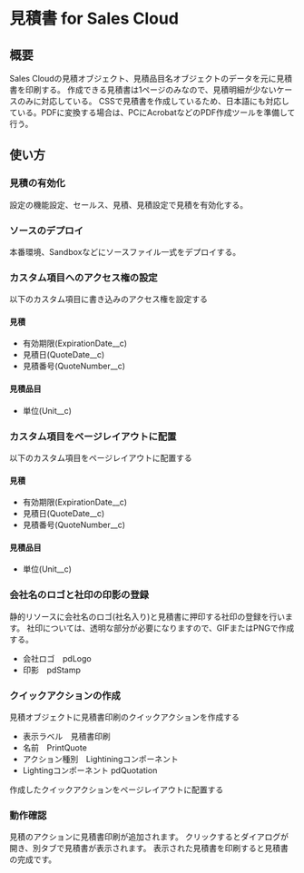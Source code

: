 # 見積書 for Sales Cloud

## 概要
Sales Cloudの見積オブジェクト、見積品目名オブジェクトのデータを元に見積書を印刷する。
作成できる見積書は1ページのみなので、見積明細が少ないケースのみに対応している。
CSSで見積書を作成しているため、日本語にも対応している。PDFに変換する場合は、PCにAcrobatなどのPDF作成ツールを準備して行う。

## 使い方

### 見積の有効化
設定の機能設定、セールス、見積、見積設定で見積を有効化する。

### ソースのデプロイ
本番環境、Sandboxなどにソースファイル一式をデプロイする。
  
### カスタム項目へのアクセス権の設定
以下のカスタム項目に書き込みのアクセス権を設定する

#### 見積
* 有効期限(ExpirationDate__c)
* 見積日(QuoteDate__c)
* 見積番号(QuoteNumber__c)

#### 見積品目
* 単位(Unit__c)

### カスタム項目をページレイアウトに配置
以下のカスタム項目をページレイアウトに配置する

#### 見積
* 有効期限(ExpirationDate__c)
* 見積日(QuoteDate__c)
* 見積番号(QuoteNumber__c)

#### 見積品目
* 単位(Unit__c)

### 会社名のロゴと社印の印影の登録
静的リソースに会社名のロゴ(社名入り)と見積書に押印する社印の登録を行います。
社印については、透明な部分が必要になりますので、GIFまたはPNGで作成する。

* 会社ロゴ　pdLogo
* 印影　pdStamp

### クイックアクションの作成
見積オブジェクトに見積書印刷のクイックアクションを作成する

* 表示ラベル　見積書印刷
* 名前　PrintQuote
* アクション種別　Lightiningコンポーネント
* Lightingコンポーネント pdQuotation

作成したクイックアクションをページレイアウトに配置する

### 動作確認
見積のアクションに見積書印刷が追加されます。
クリックするとダイアログが開き、別タブで見積書が表示されます。
表示された見積書を印刷すると見積書の完成です。
